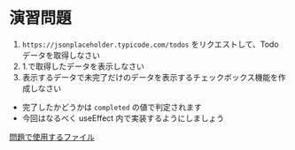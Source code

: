 # 演習問題

1. `https://jsonplaceholder.typicode.com/todos` をリクエストして、Todo データを取得しなさい
2. 1.で取得したデータを表示しなさい
3. 表示するデータで未完了だけのデータを表示するチェックボックス機能を作成しなさい

- 完了したかどうかは `completed` の値で判定されます
- 今回はなるべく useEffect 内で実装するようにしましょう

[問題で使用するファイル](https://github.com/sekiyan372/react-study-sample/blob/main/src/pages/week4/Ex.tsx)

